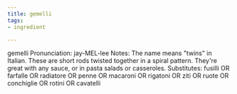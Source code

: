 ```yaml
---
title: gemelli
tags:
- ingredient

---
```

gemelli Pronunciation: jay-MEL-lee Notes: The name means "twins" in Italian. These are short rods twisted together in a spiral pattern. They're great with any sauce, or in pasta salads or casseroles. Substitutes: fusilli OR farfalle OR radiatore OR penne OR macaroni OR rigatoni OR ziti OR ruote OR conchiglie OR rotini OR cavatelli

